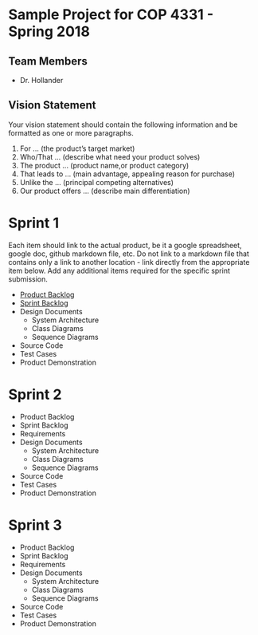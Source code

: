 # Sample Project for COP 4331 - Spring 2018

## Team Members

- Dr. Hollander

## Vision Statement

Your vision statement should contain the following information and be formatted as one or more paragraphs.

1. For ... (the product’s target market)
2. Who/That ... (describe what need your product solves)
3. The product ... (product name,or product category)
4. That leads to ... (main advantage, appealing reason for purchase)
5. Unlike the ... (principal competing alternatives)
6. Our product offers ... (describe main differentiation)

# Sprint 1

Each item should link to the actual product, be it a google spreadsheet, google doc, github markdown file, etc. Do not link to a markdown file that contains only a link to another location - link directly from the appropriate item below. Add any additional items required for the specific sprint submission.

- [Product Backlog](https://github.com/drhollander/COP4331_Sample/blob/master/sprint1/product_backlog.md)
- [Sprint Backlog](https://www.google.com/search?q=sprint+backlog+examples&tbm=isch)
- Design Documents
  - System Architecture
  - Class Diagrams
  - Sequence Diagrams
- Source Code
- Test Cases
- Product Demonstration

# Sprint 2

- Product Backlog
- Sprint Backlog
- Requirements
- Design Documents
  - System Architecture
  - Class Diagrams
  - Sequence Diagrams
- Source Code
- Test Cases
- Product Demonstration

# Sprint 3

- Product Backlog
- Sprint Backlog
- Requirements
- Design Documents
  - System Architecture
  - Class Diagrams
  - Sequence Diagrams
- Source Code
- Test Cases
- Product Demonstration
